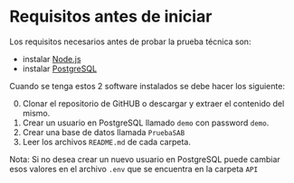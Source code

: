 # Requisitos antes de iniciar

Los requisitos necesarios antes de probar la prueba técnica son:

- instalar [Node.js](https://nodejs.org/en/download)
- instalar [PostgreSQL](https://www.postgresql.org/download/)

Cuando se tenga estos 2 software instalados se debe hacer los siguiente:

0. Clonar el repositorio de GitHUB o descargar y extraer el contenido del mismo.
1. Crear un usuario en PostgreSQL llamado `demo` con password `demo`.
2. Crear una base de datos llamada `PruebaSAB`
3. Leer los archivos `README.md` de cada carpeta.

Nota: Si no desea crear un nuevo usuario en PostgreSQL puede cambiar esos valores en el archivo `.env` que se encuentra en la carpeta `API`
